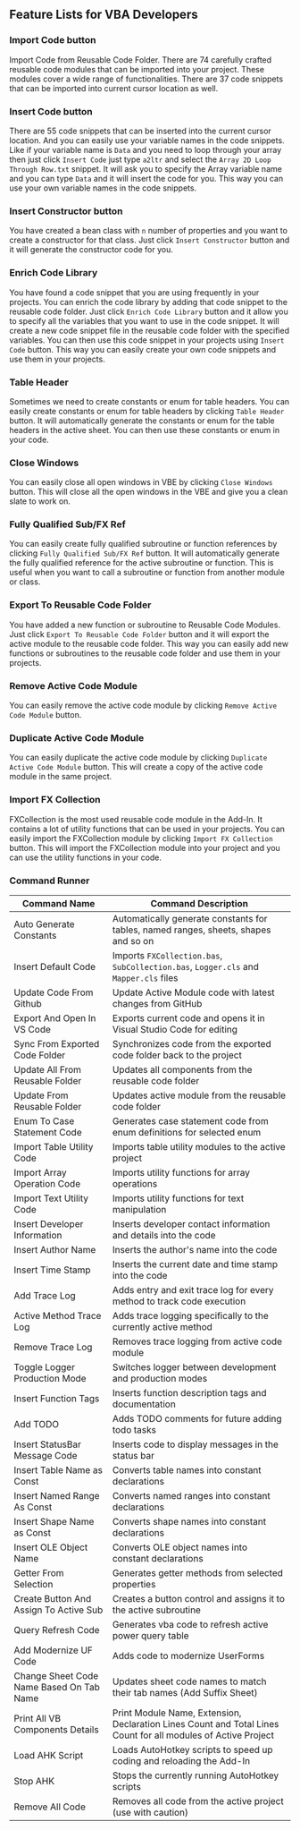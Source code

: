 
## Feature Lists for VBA Developers

### Import Code button
Import Code from Reusable Code Folder. There are 74 carefully crafted reusable code modules that can be imported into your project. These modules cover a wide range of functionalities. There are 37 code snippets that can be imported into current cursor location as well.

### Insert Code button
There are 55 code snippets that can be inserted into the current cursor location. And you can easily use your variable names in the code snippets. Like if your variable name is `Data` and you need to loop through your array then just click `Insert Code` just type `a2ltr` and select the `Array 2D Loop Through Row.txt` snippet. It will ask you to specify the Array variable name and you can type `Data` and it will insert the code for you. This way you can use your own variable names in the code snippets.

### Insert Constructor button
You have created a bean class with `n` number of properties and you want to create a constructor for that class. Just click `Insert Constructor` button and it will generate the constructor code for you.


### Enrich Code Library
You have found a code snippet that you are using frequently in your projects. You can enrich the code library by adding that code snippet to the reusable code folder. Just click `Enrich Code Library` button and it allow you to specify all the variables that you want to use in the code snippet. It will create a new code snippet file in the reusable code folder with the specified variables. You can then use this code snippet in your projects using `Insert Code` button. This way you can easily create your own code snippets and use them in your projects.

### Table Header
Sometimes we need to create constants or enum for table headers. You can easily create constants or enum for table headers by clicking `Table Header` button. It will automatically generate the constants or enum for the table headers in the active sheet. You can then use these constants or enum in your code.

### Close Windows
You can easily close all open windows in VBE by clicking `Close Windows` button. This will close all the open windows in the VBE and give you a clean slate to work on.

### Fully Qualified Sub/FX Ref
You can easily create fully qualified subroutine or function references by clicking `Fully Qualified Sub/FX Ref` button. It will automatically generate the fully qualified reference for the active subroutine or function. This is useful when you want to call a subroutine or function from another module or class.

### Export To Reusable Code Folder
You have added a new function or subroutine to Reusable Code Modules. Just click `Export To Reusable Code Folder` button and it will export the active module to the reusable code folder. This way you can easily add new functions or subroutines to the reusable code folder and use them in your projects.

### Remove Active Code Module
You can easily remove the active code module by clicking `Remove Active Code Module` button. 

### Duplicate Active Code Module
You can easily duplicate the active code module by clicking `Duplicate Active Code Module` button. This will create a copy of the active code module in the same project. 

### Import FX Collection
FXCollection is the most used reusable code module in the Add-In. It contains a lot of utility functions that can be used in your projects. You can easily import the FXCollection module by clicking `Import FX Collection` button. This will import the FXCollection module into your project and you can use the utility functions in your code.


### Command Runner

| Command Name | Command Description |
|---|---|
| Auto Generate Constants | Automatically generate constants for tables, named ranges, sheets, shapes and so on |
| Insert Default Code | Imports `FXCollection.bas`, `SubCollection.bas`, `Logger.cls` and `Mapper.cls` files |
| Update Code From Github | Update Active Module code with latest changes from GitHub |
| Export And Open In VS Code | Exports current code and opens it in Visual Studio Code for editing |
| Sync From Exported Code Folder | Synchronizes code from the exported code folder back to the project |
| Update All From Reusable Folder | Updates all components from the reusable code folder |
| Update From Reusable Folder | Updates active module from the reusable code folder |
| Enum To Case Statement Code | Generates case statement code from enum definitions for selected enum |
| Import Table Utility Code | Imports table utility modules to the active project |
| Import Array Operation Code | Imports utility functions for array operations |
| Import Text Utility Code | Imports utility functions for text manipulation |
| Insert Developer Information | Inserts developer contact information and details into the code |
| Insert Author Name | Inserts the author's name into the code |
| Insert Time Stamp | Inserts the current date and time stamp into the code |
| Add Trace Log | Adds entry and exit trace log for every method to track code execution |
| Active Method Trace Log | Adds trace logging specifically to the currently active method |
| Remove Trace Log | Removes trace logging from active code module |
| Toggle Logger Production Mode | Switches logger between development and production modes |
| Insert Function Tags | Inserts function description tags and documentation |
| Add TODO | Adds TODO comments for future adding todo tasks |
| Insert StatusBar Message Code | Inserts code to display messages in the status bar |
| Insert Table Name as Const | Converts table names into constant declarations |
| Insert Named Range As Const | Converts named ranges into constant declarations |
| Insert Shape Name as Const | Converts shape names into constant declarations |
| Insert OLE Object Name | Converts OLE object names into constant declarations |
| Getter From Selection | Generates getter methods from selected properties |
| Create Button And Assign To Active Sub | Creates a button control and assigns it to the active subroutine |
| Query Refresh Code | Generates vba code to refresh active power query table |
| Add Modernize UF Code | Adds code to modernize UserForms |
| Change Sheet Code Name Based On Tab Name | Updates sheet code names to match their tab names (Add Suffix Sheet) |
| Print All VB Components Details | Print Module Name, Extension, Declaration Lines Count and Total Lines Count for all modules of Active Project |
| Load AHK Script | Loads AutoHotkey scripts to speed up coding and reloading the Add-In |
| Stop AHK | Stops the currently running AutoHotkey scripts |
| Remove All Code | Removes all code from the active project (use with caution) |